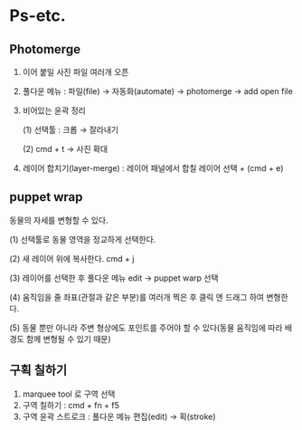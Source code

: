 # Ps-etc.



## Photomerge

1. 이어 붙일 사진 파일 여러개 오픈
2. 풀다운 메뉴 :  파일(file) → 자동화(automate) → photomerge → add open file
3. 비어있는 윤곽 정리 

    (1) 선택툴 : 크롭 → 잘라내기

    (2) cmd + t →  사진 확대

4. 레이어 합치기(layer-merge) : 레이어 패널에서 합칠 레이어 선택 + (cmd + e)

## puppet wrap

동물의 자세를 변형할 수 있다.

(1) 선택툴로 동물 영역을 정교하게 선택한다.

(2) 새 레이어 위에 복사한다. cmd + j

(3) 레이어를 선택한 후 풀다운 메뉴 edit → puppet warp 선택

(4) 움직임을 줄 좌표(관절과 같은 부분)를 여러개 찍은 후 클릭 앤 드래그 하여 변형한다. 

(5) 동물 뿐만 아니라 주변 형상에도 포인트를 주어야 할 수 있다(동물 움직임에 따라 배경도 함께 변형될 수 있기 때문)

## 구획 칠하기

1. marquee tool 로 구역 선택
2. 구역 칠하기 : cmd + fn + f5
3. 구역 윤곽 스트로크 : 풀다운 메뉴 편집(edit) → 획(stroke)